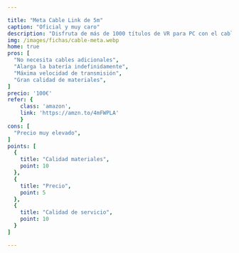```yaml
---

title: "Meta Cable Link de 5m"
caption: "Oficial y muy caro"
description: "Disfruta de más de 1000 títulos de VR para PC con el cable Link de Meta Quest, que ofrece 5 m de alcance, transferencia de hasta 5 Gbps y núcleo de fibra óptica ligero y flexible. Además, carga tus gafas mientras juegas y garantiza compatibilidad con todos los accesorios oficiales Meta Quest. Compatible con Meta Quest 2 y 3"
img: /images/fichas/cable-meta.webp
home: true
pros: [
  "No necesita cables adicionales",
  "Alarga la batería indefinidamente",
  "Máxima velocidad de transmisión",
  "Gran calidad de materiales",
]
precio: '100€'
refer: {
    class: 'amazon',
    link: 'https://amzn.to/4mFWPLA'
    }
cons: [
  "Precio muy elevado",
]
points: [
  {
    title: "Calidad materiales",
    point: 10
  },
  {
    title: "Precio",
    point: 5
  },
  {
    title: "Calidad de servicio",
    point: 10
  }
]

---
```

